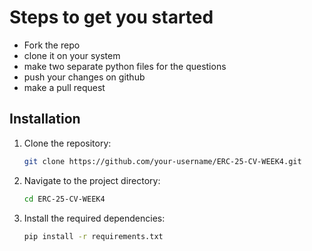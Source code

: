# Steps to get you started

- Fork the repo
- clone it on your system
- make two separate python files for the questions
- push your changes on github
- make a pull request

## Installation

1. Clone the repository:
    ```sh
    git clone https://github.com/your-username/ERC-25-CV-WEEK4.git

    ```
2. Navigate to the project directory:
    ```sh
    cd ERC-25-CV-WEEK4
    ```
3. Install the required dependencies:
    ```sh
    pip install -r requirements.txt
    ```
